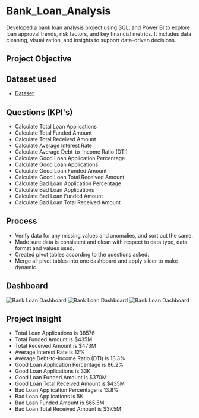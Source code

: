 # Bank_Loan_Analysis
Developed a bank loan analysis project using SQL, and Power BI to explore loan approval trends, risk factors, and key financial metrics. It includes data cleaning, visualization, and insights to support data-driven decisions.
## Project Objective

## Dataset used
- <a href="https://github.com/Pramodkumar-Analyst/Bank_Loan_Analysis/blob/main/Bank_loan_Data.csv">Dataset</a>

## Questions (KPI's)
- Calculate Total Loan Applications 
- Calculate Total Funded Amount 
- Calculate Total Received Amount 
- Calculate Average Interest Rate 
- Calculate Average Debt-to-Income Ratio (DTI) 
- Calculate Good Loan Application Percentage 
- Calculate Good Loan Applications 
- Calculate Good Loan Funded Amount 
- Calculate Good Loan Total Received Amount 
- Calculate Bad Loan Application Percentage 
- Calculate Bad Loan Applications 
- Calculate Bad Loan Funded Amount 
- Calculate Bad Loan Total Received Amount </br> 

## Process
- Verify data for any missing values and anomalies, and sort out the same.
- Made sure data is consistent and clean with respect to data type, data format and values used.
- Created pivot tables according to the questions asked.
- Merge all pivot tables into one dashboard and apply slicer to make dynamic.

## Dashboard

![Bank Loan Dashboard](https://github.com/Pramodkumar-Analyst/icon/blob/main/Summary.png)
![Bank Loan Dashboard](https://github.com/Pramodkumar-Analyst/icon/blob/main/Overview.png)
![Bank Loan Dashboard](https://github.com/Pramodkumar-Analyst/icon/blob/main/Details.png)


## Project Insight
- Total Loan Applications is 38576
- Total Funded Amount is $435M
- Total Received Amount is $473M
- Average Interest Rate is 12%
- Average Debt-to-Income Ratio (DTI) is 13.3%
- Good Loan Application Percentage is 86.2%
- Good Loan Applications is 33K
- Good Loan Funded Amount is $370M
- Good Loan Total Received Amount is $435M
- Bad Loan Application Percentage is 13.8%
- Bad Loan Applications is 5K
- Bad Loan Funded Amount is $65.5M
- Bad Loan Total Received Amount is $37.5M



